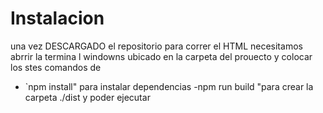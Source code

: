 # Instalacion

una vez DESCARGADO el repositorio
para correr el HTML necesitamos
abrrir la termina l windowns
ubicado en la carpeta del prouecto
y colocar los stes comandos de

- `npm install" para instalar dependencias
-npm run build "para crear la carpeta ./dist y poder
ejecutar